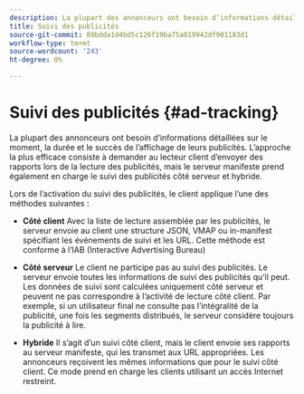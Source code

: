 ```yaml
---
description: La plupart des annonceurs ont besoin d’informations détaillées sur le moment, la durée et le succès de l’affichage de leurs publicités. L’approche la plus efficace consiste à demander au lecteur client d’envoyer des rapports lors de la lecture des publicités, mais le serveur manifeste prend également en charge le suivi des publicités côté serveur et hybride.
title: Suivi des publicités
source-git-commit: 89bdda1d4bd5c126f19ba75a819942df901183d1
workflow-type: tm+mt
source-wordcount: '243'
ht-degree: 0%

---
```



# Suivi des publicités {#ad-tracking}

La plupart des annonceurs ont besoin d’informations détaillées sur le moment, la durée et le succès de l’affichage de leurs publicités. L’approche la plus efficace consiste à demander au lecteur client d’envoyer des rapports lors de la lecture des publicités, mais le serveur manifeste prend également en charge le suivi des publicités côté serveur et hybride.

Lors de l’activation du suivi des publicités, le client applique l’une des méthodes suivantes :

* **Côté client** Avec la liste de lecture assemblée par les publicités, le serveur envoie au client une structure JSON, VMAP ou in-manifest spécifiant les événements de suivi et les URL. Cette méthode est conforme à l’IAB (Interactive Advertising Bureau)

* **Côté serveur** Le client ne participe pas au suivi des publicités. Le serveur envoie toutes les informations de suivi des publicités qu’il peut. Les données de suivi sont calculées uniquement côté serveur et peuvent ne pas correspondre à l’activité de lecture côté client. Par exemple, si un utilisateur final ne consulte pas l’intégralité de la publicité, une fois les segments distribués, le serveur considère toujours la publicité à lire.

* **Hybride** Il s’agit d’un suivi côté client, mais le client envoie ses rapports au serveur manifeste, qui les transmet aux URL appropriées. Les annonceurs reçoivent les mêmes informations que pour le suivi côté client. Ce mode prend en charge les clients utilisant un accès Internet restreint.